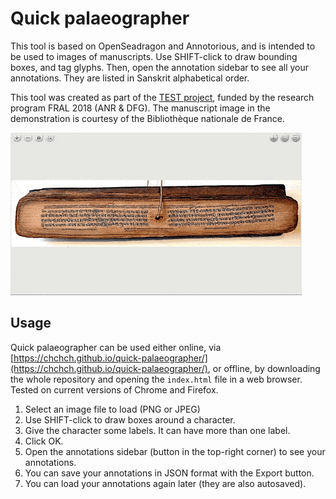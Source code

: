 # Quick palaeographer

This tool is based on OpenSeadragon and Annotorious, and is intended to be used to images of manuscripts. Use SHIFT-click to draw bounding boxes, and tag glyphs. Then, open the annotation sidebar to see all your annotations. They are listed in Sanskrit alphabetical order.

This tool was created as part of the [TEST project](https://tst.hypotheses.org/), funded by the research program FRAL 2018 (ANR & DFG). The manuscript image in the demonstration is courtesy of the Bibliothèque nationale de France.

![demo](demo.gif "demo")

## Usage

Quick palaeographer can be used either online, via [https://chchch.github.io/quick-palaeographer/](https://chchch.github.io/quick-palaeographer/), or offline, by downloading the whole repository and opening the `index.html` file in a web browser. Tested on current versions of Chrome and Firefox.

1. Select an image file to load (PNG or JPEG)
2. Use SHIFT-click to draw boxes around a character.
3. Give the character some labels. It can have more than one label.
4. Click OK.
5. Open the annotations sidebar (button in the top-right corner) to see your annotations.
6. You can save your annotations in JSON format with the Export button.
7. You can load your annotations again later (they are also autosaved).
